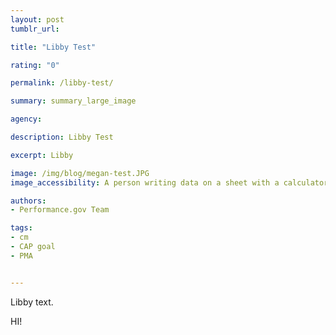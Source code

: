 ```yaml
---
layout: post
tumblr_url:

title: "Libby Test"

rating: "0"

permalink: /libby-test/

summary: summary_large_image

agency:

description: Libby Test

excerpt: Libby

image: /img/blog/megan-test.JPG
image_accessibility: A person writing data on a sheet with a calculator next to them.

authors:
- Performance.gov Team

tags:
- cm
- CAP goal
- PMA


---
```

Libby text.

HI!
